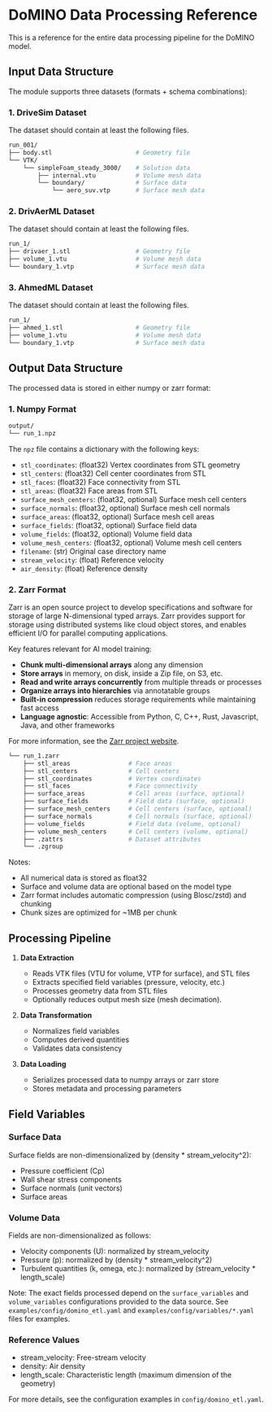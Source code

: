 # DoMINO Data Processing Reference

This is a reference for the entire data processing pipeline for the DoMINO model.

## Input Data Structure

The module supports three datasets (formats + schema combinations):

### 1. DriveSim Dataset

The dataset should contain at least the following files.

```bash
run_001/
├── body.stl                       # Geometry file
└── VTK/
    └── simpleFoam_steady_3000/    # Solution data
        ├── internal.vtu           # Volume mesh data
        └── boundary/              # Surface data
            └── aero_suv.vtp       # Surface mesh data
```

### 2. DrivAerML Dataset

The dataset should contain at least the following files.

```bash
run_1/
├── drivaer_1.stl                  # Geometry file
├── volume_1.vtu                   # Volume mesh data
└── boundary_1.vtp                 # Surface mesh data
```

### 3. AhmedML Dataset

The dataset should contain at least the following files.

```bash
run_1/
├── ahmed_1.stl                    # Geometry file
├── volume_1.vtu                   # Volume mesh data
└── boundary_1.vtp                 # Surface mesh data
```

## Output Data Structure

The processed data is stored in either numpy or zarr format:

### 1. Numpy Format

```bash
output/
└── run_1.npz
```

The `npz` file contains a dictionary with the following keys:

- `stl_coordinates`: (float32) Vertex coordinates from STL geometry
- `stl_centers`: (float32) Cell center coordinates from STL
- `stl_faces`: (float32) Face connectivity from STL
- `stl_areas`: (float32) Face areas from STL
- `surface_mesh_centers`: (float32, optional) Surface mesh cell centers
- `surface_normals`: (float32, optional) Surface mesh cell normals
- `surface_areas`: (float32, optional) Surface mesh cell areas
- `surface_fields`: (float32, optional) Surface field data
- `volume_fields`: (float32, optional) Volume field data
- `volume_mesh_centers`: (float32, optional) Volume mesh cell centers
- `filename`: (str) Original case directory name
- `stream_velocity`: (float) Reference velocity
- `air_density`: (float) Reference density

### 2. Zarr Format

Zarr is an open source project to develop specifications and software for storage of large N-dimensional typed arrays.
Zarr provides support for storage using distributed systems like cloud object stores,
and enables efficient I/O for parallel computing applications.

Key features relevant for AI model training:

- **Chunk multi-dimensional arrays** along any dimension
- **Store arrays** in memory, on disk, inside a Zip file, on S3, etc.
- **Read and write arrays concurrently** from multiple threads or processes
- **Organize arrays into hierarchies** via annotatable groups
- **Built-in compression** reduces storage requirements while maintaining fast access
- **Language agnostic**: Accessible from Python, C, C++, Rust, Javascript, Java, and other frameworks

For more information, see the [Zarr project website](https://zarr.dev/).

```bash
└── run_1.zarr
    ├── stl_areas                # Face areas
    ├── stl_centers              # Cell centers
    ├── stl_coordinates          # Vertex coordinates
    ├── stl_faces                # Face connectivity
    ├── surface_areas            # Cell areas (surface, optional)
    ├── surface_fields           # Field data (surface, optional)
    ├── surface_mesh_centers     # Cell centers (surface, optional)
    ├── surface_normals          # Cell normals (surface, optional)
    ├── volume_fields            # Field data (volume, optional)
    ├── volume_mesh_centers      # Cell centers (volume, optional)
    ├── .zattrs                  # Dataset attributes
    └── .zgroup
```

Notes:

- All numerical data is stored as float32
- Surface and volume data are optional based on the model type
- Zarr format includes automatic compression (using Blosc/zstd) and chunking
- Chunk sizes are optimized for ~1MB per chunk

## Processing Pipeline

1. **Data Extraction**
   - Reads VTK files (VTU for volume, VTP for surface), and STL files
   - Extracts specified field variables (pressure, velocity, etc.)
   - Processes geometry data from STL files
   - Optionally reduces output mesh size (mesh decimation).

2. **Data Transformation**
   - Normalizes field variables
   - Computes derived quantities
   - Validates data consistency

3. **Data Loading**
   - Serializes processed data to numpy arrays or zarr store
   - Stores metadata and processing parameters

## Field Variables

### Surface Data

Surface fields are non-dimensionalized by (density * stream_velocity^2):

- Pressure coefficient (Cp)
- Wall shear stress components
- Surface normals (unit vectors)
- Surface areas

### Volume Data

Fields are non-dimensionalized as follows:

- Velocity components (U): normalized by stream_velocity
- Pressure (p): normalized by (density * stream_velocity^2)
- Turbulent quantities (k, omega, etc.): normalized by (stream_velocity * length_scale)

Note: The exact fields processed depend on the `surface_variables` and
`volume_variables` configurations provided to the data source.
See `examples/config/domino_etl.yaml` and `examples/config/variables/*.yaml` files for examples.

### Reference Values

- stream_velocity: Free-stream velocity
- density: Air density
- length_scale: Characteristic length (maximum dimension of the geometry)

For more details, see the configuration examples in `config/domino_etl.yaml`.
